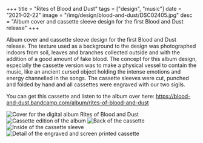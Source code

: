 +++
title = "Rites of Blood and Dust"
tags = ["design", "music"]
date = "2021-02-22"
image = "/img/design/blood-and-dust/DSC02405.jpg"
desc = "Album cover and cassette sleeve design for the first Blood and Dust release"
+++

Album cover and cassette sleeve design for the first Blood and Dust release.
The texture used as a background to the design was photographed indoors from soil, leaves and branches collected outside and with the addition of a good amount of fake blood. The concept for this album design, especially the cassette version was to make a physical vessel to contain the music, like an ancient cursed object holding the intense emotions and energy channelled in the songs. The cassette sleeves were cut, punched and folded by hand and all cassettes were engraved with our two sigils.

You can get this cassette and listen to the album over here: https://blood-and-dust.bandcamp.com/album/rites-of-blood-and-dust

![Cover for the digital album Rites of Blood and Dust](/img/design/blood-and-dust/rites-blood-dust.jpg "Cover for the digital album Rites of Blood and Dust")
![Cassette edition of the album](/img/design/blood-and-dust/DSC02405.jpg "Cassette edition of the album")
![Back of the cassette](/img/design/blood-and-dust/DSC02408.jpg "Back of the cassette")
![Inside of the cassette sleeve](/img/design/blood-and-dust/DSC02409.jpg "Inside of the cassette sleeve")
![Detail of the engraved and screen printed cassette](/img/design/blood-and-dust/DSC02412.jpg "Detail of the engraved and screen printed cassette")
